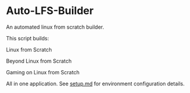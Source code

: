# Auto-LFS-Builder

An automated linux from scratch builder.

This script builds:

Linux from Scratch

Beyond Linux from Scratch

Gaming on Linux from Scratch


All in one application.
See [setup.md](setup.md) for environment configuration details.

